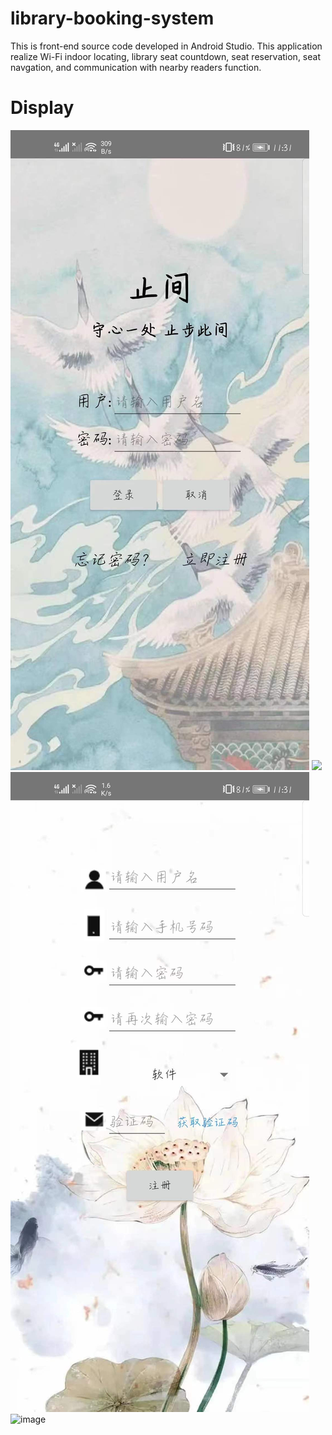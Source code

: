 # library-booking-system
This is front-end source code developed in Android Studio. This application realize Wi-Fi indoor locating, 
library seat countdown, seat reservation, seat navgation, and communication with nearby readers function.
# Display
![image](images/login.jpg)
<img src="https://github.com/leah-lllllll/library-booking-system/master/images/login.jpg" width="210px">
![image](images/register.jpg)
![image](images/booking.jpg)

